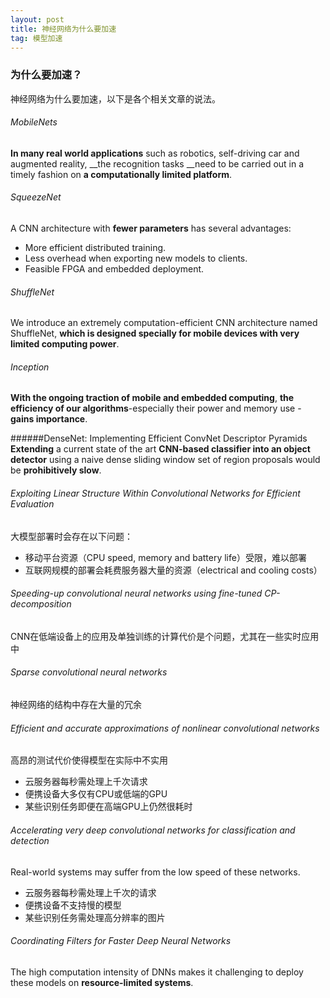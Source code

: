```yaml
---
layout: post
title: 神经网络为什么要加速
tag: 模型加速
---
```


### 为什么要加速？
神经网络为什么要加速，以下是各个相关文章的说法。

###### MobileNets

__In many real world applications__ such as robotics, self-driving car and augmented reality, __the recognition tasks __need to be carried out in a timely fashion on __a computationally limited platform__.



###### SqueezeNet

A CNN architecture with __fewer parameters__ has several advantages:

* More efficient distributed training.
* Less overhead when exporting new models to clients.
* Feasible FPGA and embedded deployment.



###### ShuffleNet

We introduce an extremely computation-efficient CNN architecture named ShuffleNet, __which is designed specially for mobile devices with very limited computing power__.



###### Inception

__With the ongoing traction of mobile and embedded computing__, __the efficiency of our algorithms__-especially their power and memory use - __gains importance__.



######DenseNet: Implementing Efficient ConvNet Descriptor Pyramids
__Extending__ a current state of the art __CNN-based classifier into an object detector__ using a naive dense sliding window set of region proposals would be __prohibitively slow__.



###### Exploiting Linear Structure Within Convolutional Networks for Efficient Evaluation

大模型部署时会存在以下问题：

* 移动平台资源（CPU speed, memory and battery life）受限，难以部署
* 互联网规模的部署会耗费服务器大量的资源（electrical and cooling costs）



###### Speeding-up convolutional neural networks using fine-tuned CP-decomposition
CNN在低端设备上的应用及单独训练的计算代价是个问题，尤其在一些实时应用中



###### Sparse convolutional neural networks

神经网络的结构中存在大量的冗余



###### Efficient and accurate approximations of nonlinear convolutional networks

高昂的测试代价使得模型在实际中不实用

* 云服务器每秒需处理上千次请求
* 便携设备大多仅有CPU或低端的GPU
* 某些识别任务即便在高端GPU上仍然很耗时



###### Accelerating very deep convolutional networks for classification and detection

Real-world systems may suffer from the low speed of these networks.

* 云服务器每秒需处理上千次的请求
* 便携设备不支持慢的模型
* 某些识别任务需处理高分辨率的图片



###### Coordinating Filters for Faster Deep Neural Networks

The high computation intensity of DNNs makes it challenging to deploy these models on __resource-limited systems__.